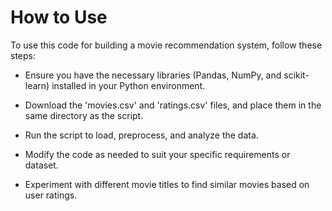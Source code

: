 # How to Use
To use this code for building a movie recommendation system, follow these steps:

- Ensure you have the necessary libraries (Pandas, NumPy, and scikit-learn) installed in your Python environment.

- Download the 'movies.csv' and 'ratings.csv' files, and place them in the same directory as the script.

- Run the script to load, preprocess, and analyze the data.

- Modify the code as needed to suit your specific requirements or dataset.

- Experiment with different movie titles to find similar movies based on user ratings.
